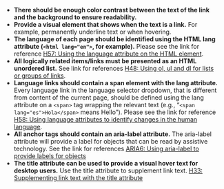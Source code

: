 - **There should be enough color contrast between the text of the link and the background to ensure readability.**
- **Provide a visual element that shows when the text is a link.** For example, permanently underline text or when hovering.
- **The language of each page should be identified using the HTML lang attribute (`<html lang="en">`, for example).** Please see the link for reference [H57: Using the language attribute on the HTML element](https://www.w3.org/WAI/WCAG21/Techniques/html/H57).
- **All logically related items/links must be presented as an HTML unordered list.** See link for references [H48: Using ol, ul and dl for lists or groups of links](https://www.w3.org/WAI/WCAG21/Techniques/html/H48).
- **Language links should contain a span element with the lang attribute.** Every language link in the language selector dropdown, that is different from content of the current page, should be defined using the lang attribute on a `<span>` tag wrapping the relevant text (e.g., “`<span lang="es">Hola</span>` means Hello”). Please see the link for reference [H58: Using language attributes to identify changes in the human language](https://www.w3.org/WAI/WCAG21/Techniques/html/H58).
- **All anchor tags should contain an aria-label attribute.** The aria-label attribute will provide a label for objects that can be read by assistive technology. See the link for references [ARIA6: Using aria-label to provide labels for objects](https://www.w3.org/WAI/WCAG21/Techniques/aria/ARIA6)
- **The title attribute can be used to provide a visual hover text for desktop users.** Use the title attribute to supplement link text. [H33: Supplementing link text with the title attribute](https://www.w3.org/TR/WCAG20-TECHS/H33.html)